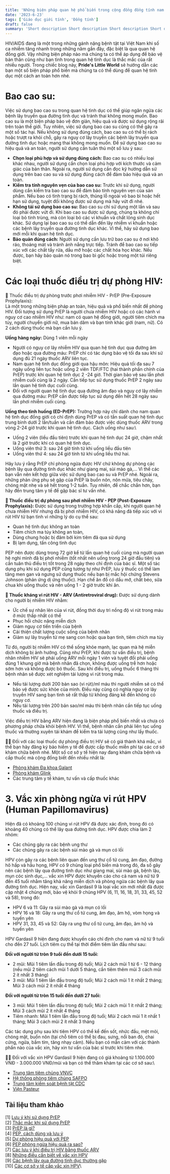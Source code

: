 ```yaml
---
title: 'Những biện pháp quan hệ phổ biến trong cộng đồng đồng tính nam 🌈'
date: '2023-6-23'
tags: ['Giáo dục giới tính', 'Đồng tính']
draft: false
summary: 'Short description Short description Short description Short description Short description Short description Short description'
---
```


HIV/AIDS đang là một trong những gánh nặng bệnh tật tại Việt Nam khi số ca nhiễm tăng nhanh trong những năm gần đây, đặc biệt là qua quan hệ đồng giới. Vậy những biện pháp nào mà chúng ta có thể áp dụng để bảo vệ bản thân cũng như bạn tình trong quan hệ tình dục là thắc mắc của rất nhiều người. Trong chiếc blog này, **Pride's Little World** sẽ hướng dẫn các bạn một số biện pháp phổ biến mà chúng ta có thể dùng để quan hệ tình dục một cách an toàn hơn nhé.

# **Bao cao su:**

Việc sử dụng bao cao su trong quan hệ tình dục có thể giúp ngăn ngừa các bệnh lây truyền qua đường tình dục và tránh thai không mong muốn. Bao cao su là một biện pháp bảo vệ đơn giản, hiệu quả và được sử dụng rộng rãi trên toàn thế giới. Tuy nhiên, việc sử dụng bao cao su cũng có thể gây ra một số tác hại. Nếu không sử dụng đúng cách, bao cao su có thể bị rách hoặc trượt ra khỏi chỗ, gây ra nguy cơ lây truyền các bệnh lây truyền qua đường tình dục hoặc mang thai không mong muốn. Để sử dụng bao cao su hiệu quả và an toàn, người sử dụng cần tuân thủ một số lưu ý sau:

- **Chọn loại phù hợp và sử dụng đúng cách:** Bao cao su có nhiều loại khác nhau, người sử dụng cần chọn loại phù hợp với kích thước và cảm giác của bản thân. Ngoài ra, người sử dụng cần đọc kỹ hướng dẫn sử dụng trên bao cao su và sử dụng đúng cách để đảm bảo hiệu quả và an toàn.
- **Kiểm tra tính nguyên vẹn của bao cao su:** Trước khi sử dụng, người dùng cần kiểm tra bao cao su để đảm bảo tính nguyên vẹn của sản phẩm. Nếu bao có tình trạng bị rách, thủng lỗ ngoài vỏ bao bì hoặc hết hạn sử dụng, tuyệt đối không được sử dụng mà hãy vứt đi nhé.
- **Không tái sử dụng bao cao su:** Bao cao su chỉ sử dụng một lần và sau đó phải được vứt đi. Khi bao cao su được sử dụng, chúng ta không chỉ loại bỏ tinh trùng, mà còn loại bỏ các vi khuẩn và chất lỏng sinh dục khác. Sử dụng lại bao cao su có thể dẫn đến lây nhiễm vi khuẩn hoặc các bệnh lây truyền qua đường tình dục khác. Vì thế, hãy sử dụng bao mới mỗi khi quan hệ tình dục.
- **Bảo quản đúng cách:** Người sử dụng cần lưu trữ bao cao su ở nơi khô ráo, thoáng mát và tránh ánh nắng trực tiếp. Tránh để bao cao su tiếp xúc với các chất tẩy rửa, dầu mỡ hoặc các chất hóa học khác. Nếu được, bạn hãy bảo quản nó trong bao bì gốc hoặc trong một túi riêng biệt.

# **Các loại thuốc điều trị dự phòng HIV:**

💊 Thuốc điều trị dự phòng trước phơi nhiễm HIV - PrEP (Pre-Exposure Prophylaxis):\
Là một trong những biện pháp an toàn, hiệu quả và phổ biến nhất để phòng HIV. Đối tượng sử dụng PrEP là người chưa nhiễm HIV hoặc có các hành vi nguy cơ cao nhiễm HIV như: nam có quan hệ đồng giới, người tiêm chích ma túy, người chuyển giới nữ, mua bán dâm và bạn tính khác giới (nam, nữ). Có 2 cách dùng thuốc mà bạn cần lưu ý.

**Uống hàng ngày:** Dùng 1 viên mỗi ngày

- Người có nguy cơ lây nhiễm HIV qua quan hệ tình dục qua đường âm đạo hoặc qua đường máu: PrEP chỉ có tác dụng bảo vệ tối đa sau khi sử dụng đủ 21 ngày thuốc ARV liên tục.
- Nam quan hệ tình dục đồng giới qua hậu môn: Hiệu quả tối đa sau 7 ngày uống liên tục hoặc uống 2 viên TDF/FTC (hai thành phần chính của PrEP) trước khi quan hệ tình dục 2 -24 giờ. Thời gian bảo vệ sau lần phơi nhiễm cuối cùng là 2 ngày. Cần tiếp tục sử dụng thuốc PrEP 2 ngày sau lần quan hệ tình dục cuối cùng.
- Đối với người quan hệ tình dục qua đường âm đạo và nguy cơ lây nhiễm qua đường máu: PrEP cần được tiếp tục sử dụng đến hết 28 ngày sau lần phơi nhiễm cuối cùng.

**Uống theo tình huống (ED-PrEP):**
Trường hợp này chỉ dành cho nam quan hệ tình dục đồng giới có chỉ định dùng PrEP và có tần suất quan hệ tình dục trung bình dưới 2 lần/tuần và cần đảm bảo được việc dùng thuốc ARV trong vòng 2-24 giờ trước khi quan hệ tình dục. Cách uống như sau:\

- Uống 2 viên (liều đầu tiên) trước khi quan hệ tình dục 24 giờ, chậm nhất là 2 giờ trước khi có quan hệ tình dục.
- Uống viên thứ 3: sau 24 giờ tính từ khi uống liều đầu tiên
- Uống viên thứ 4: sau 24 giờ tính từ khi uống liều thứ hai.

Hãy lưu ý rằng PrEP chỉ phòng ngừa được HIV chứ không dự phòng các bệnh lây qua đường tình dục khác như giang mai, sùi mào gà,... Vì thế các bạn vẫn nên kết hợp giữa việc sử dụng bao cao su và PrEP nhé. Ngoài ra, những phản ứng phụ sẽ gặp của PrEP là buồn nôn, nôn mửa, tiêu chảy, chóng mặt nhẹ và sẽ hết trong 1-2 tuần. Tuy nhiên, để chắc chắn hơn, bạn hãy đến trung tâm y tế để gặp bác sĩ tư vấn nhé.

**💊 Thuốc điều trị dự phòng sau phơi nhiễm HIV - PEP (Post-Exposure Prophylaxis):**
Được sử dụng trong trường hợp khẩn cấp, khi người quan hệ chưa nhiễm HIV nhưng đã bị phơi nhiễm HIV, có khả năng đã tiếp xúc với vi rút HIV từ bạn tình vì những lý do cụ thể sau:

- Quan hệ tình dục không an toàn
- Tiêm chích ma túy không an toàn,
- Dùng chung hoặc bị đâm bởi kim tiêm đã qua sử dụng
- Bị lạm dụng, tấn công tình dục

PEP nên được dùng trong 72 giờ kể từ lần quan hệ cuối cùng mà người quan hệ nghi mình đã bị phơi nhiễm (tốt nhất nên uống trong 24 giờ đầu tiên) và cần tuân thủ điều trị tốt trong 28 ngày theo chỉ định của bác sĩ. Một số tác dụng phụ khi sử dụng PEP cũng tương tự như PrEP, lưu ý thuốc có thể làm tăng men gan và ngưng sử dụng thuốc nếu bạn bị mắc hội chứng Stevens Johnson (phản ứng dị ứng thuốc). Hạn chế ăn đồ có dầu mỡ, chất béo, sữa chua khi uống thuốc và nên uống 1 - 2 giờ trước khi ăn.

**💊 Thuốc kháng vi rút HIV - ARV (Antiretroviral drug):**
Được sử dụng dành cho người bị nhiễm HIV nhằm:

- Ức chế sự nhân lên của vi rút, đồng thời duy trì nồng độ vi rút trong máu ở mức thấp nhất có thể
- Phục hồi chức năng miễn dịch
- Giảm nguy cơ tiến triển của bệnh
- Cải thiện chất lượng cuộc sống của bệnh nhân
- Giảm sự lây truyền từ mẹ sang con hoặc qua bạn tình, tiêm chích ma túy

Từ đó, người bị nhiễm HIV có thể sống khỏe mạnh, lạc quan mà hệ miễn dịch không bị ảnh hưởng. Cũng như PrEP, khi được tư vấn điều trị, bệnh nhân nhiễm HIV sẽ phải uống ARV mỗi ngày 1 viên và tuyệt đối phải uống đúng 1 khung giờ mà bệnh nhân đã chọn, không được uống trễ hơn hoặc sớm hơn và không được bỏ thuốc. Sau khi điều trị, uống thuốc 6 tháng thì bệnh nhân sẽ được xét nghiệm tải lượng vi rút trong máu.

- Nếu tải lượng dưới 200 bản sao (vi rút)/ml máu thì người nhiễm sẽ có thể bảo vệ được sức khỏe của mình. Điều này cũng có nghĩa nguy cơ lây truyền HIV sang bạn tình sẽ rất thấp từ không đáng kể đến không có nguy cơ.
- Nếu tải lượng trên 200 bản sao/ml máu thì bệnh nhân cần tiếp tục uống thuốc và điều trị.

Việc điều trị HIV bằng ARV hiện đang là biện pháp phổ biến nhất và chưa có phương pháp chữa khỏi bệnh HIV. Vì thế, bệnh nhân cần phải liên tục uống thuốc và thường xuyên tái khám để kiểm tra tải lượng cũng như lấy thuốc.

🧑‍⚕️ Đối với các loại thuốc dự phòng điều trị HIV sẽ có giá thành khá mắc, vì thế bạn hãy đăng ký bảo hiểm y tế để được cấp thuốc miễn phí tại các cơ sở khám chữa bệnh nhé. Một số cơ sở y tế hiện nay đang khám chữa bệnh và cấp thuốc mà cộng đồng biết đến nhiều nhất là:

- [Phòng khám Đa khoa Galant](https://galantclinic.com)
- [Phòng khám Glink](https://www.glinkvn.com)
- Các trung tâm y tế khám, tư vấn và cấp thuốc khác

# **3. Vắc xin phòng ngừa vi rút HPV (Human Papillomavirus)**

Hiện đã có khoảng 100 chủng vi rút HPV đã được xác định, trong đó có khoảng 40 chủng có thể lây qua đường tình dục. HPV được chia làm 2 nhóm:

- Các chủng gây ra các bệnh ung thư
- Các chủng gây ra các bệnh sùi mào gà và mụn có lồi

HPV còn gây ra các bệnh liên quan đến ung thư cổ tử cung, âm đạo, đường hô hấp và hầu họng, HPV có 9 chủng loại phổ biến mà trong đó, đa số gây nên các bệnh lây qua đường tình dục như giang mai, sùi mào gà, bệnh lậu, mụn cóc sinh dục,... vắc xin HPV được khuyến cáo cho cả nam và nữ từ 9 đến 45 tuổi nhằm tăng khả năng miễn dịch và phòng ngừa các bệnh lây qua đường tình dục. Hiện nay, vắc xin Gardasil 9 là loại vắc xin mới nhất đã được cập nhật 4 chủng mới, bảo vệ khỏi 9 chủng HPV (6, 11, 16, 18, 31, 33, 45, 52 và 58), trong đó:

- HPV 6 và 11: Gây ra sùi mào gà và mụn có lồi
- HPV 16 và 18: Gây ra ung thư cổ tử cung, âm đạo, âm hộ, vòm họng và tuyến yên
- HPV 31, 33, 45 và 52: Gây ra ung thư cổ tử cung, âm đạo, âm hộ và tuyến yên

HPV Gardasil 9 hiện đang được khuyến cáo chỉ định cho nam và nữ từ 9 tuổi cho đến 27 tuổi. Lịch tiêm cụ thể tại thời điểm tiêm lần đầu như sau:

**Đối với người từ tròn 9 tuổi đến dưới 15 tuổi:**

- 2 mũi: Mũi 1 tiêm lần đầu trong độ tuổi; Mũi 2 cách mũi 1 từ 6 - 12 tháng (nếu mũi 2 tiêm cách mũi 1 dưới 5 tháng, cần tiêm thêm mũi 3 cách mũi 2 ít nhất 3 tháng)
- 3 mũi: Mũi 1 tiêm lần đầu trong độ tuổi; Mũi 2 cách mũi 1 ít nhất 2 tháng; Mũi 3 cách mũi 2 ít nhất 4 tháng

**Đối với người từ tròn 15 tuổi đến dưới 27 tuổi:**

- 3 mũi: Mũi 1 tiêm lần đầu trong độ tuổi; Mũi 2 cách mũi 1 ít nhất 2 tháng; Mũi 3 cách mũi 2 ít nhất 4 tháng
- Tiêm nhanh: Mũi 1 tiêm lần đầu trong độ tuổi; Mũi 2 cách mũi 1 ít nhất 1 tháng; Mũi 3 cách mũi 2 ít nhất 3 tháng

Các tác dụng phụ sau khi tiêm HPV có thể kể đến sốt, nhức đầu, mệt mỏi, chóng mặt, buồn nôn (tại chỗ tiêm có thể bị đau, sưng, nổi ban đỏ, chai cứng, ngứa, bầm tím, tăng nhạy cảm). Nếu bạn có mẫn cảm với các thành phần nào của vắc xin, hãy xin tư vấn của bác sĩ trước khi tiêm nhé.

🧑‍⚕️ Đối với vắc xin HPV Gardasil 9 hiện đang có giá khoảng từ 1.100.000 VNĐ - 3.000.000 VNĐ/mũi và bạn có thể thăm khám tại các cơ sở sau:\

- [Trung tâm tiêm chủng VNVC](https://vnvc.vn/he-thong-trung-tam-tiem-chung/)
- [Hệ thống phòng tiêm chủng SAFPO](https://www.safpo.com/lien-he.html)
- [Trung tâm kiểm soát bệnh tật CDC](https://hcdc.vn)
- [Viện Pasteur](http://www.pasteurhcm.gov.vn)

## **Tài liệu tham khảo**

[1] [Lưu ý khi sử dụng PrEP](https://vaac.gov.vn/luu-y-gi-khi-su-dung-prep.html)\
[2] [Thắc mắc khi sử dụng PrEP](https://vaac.gov.vn/dang-dung-prep-co-can-su-dung-bao-cao-su-khong-ky-3.html)\
[3] [PrEP là gì?](https://onprep.skconnect.org/?fbclid=IwAR2kNk-kTH1Oa2ZwJyUZmIJO933WXgZOwqwzhXFmvWAYl49q0w3k0IJyokY&gclid=CjwKCAjw2K6lBhBXEiwA5RjtCbv826UCrRaIaeYYs62ThlO_6HC3K_SwNQywKZGQ0tFSuda2ObBeaRoCa_MQAvD_BwE)\
[4] [PEP, cách dùng và lưu ý](https://www.bachhoaxanh.com/kinh-nghiem-hay/pep-la-gi-quy-trinh-su-dung-thuoc-pep-du-phong-sau-phoi-nhiem-hiv-1472483)\
[5] [Dự phòng hiệu quả với PEP](https://www.glinkvn.com/du-phong-sau-phoi-nhiem-hiv-pep-hieu-qua-ra-sao/#:~:text=PEP%20có%20nghĩa%20là%20dùng,điều%20trị%20trong%2028%20ngày)\
[6] [PEP phòng ngừa hiệu quả ra sao?](https://galantclinic.com/blogs/kien-thuc/thuoc-pep-chong-phoi-nhiem-hiv-hieu-qua-cao)\
[7] [Các lưu ý khi điều trị HIV bằng thuốc ARV](https://www.ppcworld.com.vn/kien-thuc-hiv/huong-dan-su-dung-thuoc-arv-tu-bac-si-chuyen-gia.html)\
[8] [Những điều cần biết về vắc xin HPV](https://vnvc.vn/vac-xin-hpv/)\
[9] [Các bệnh lây qua đường tình dục thường gặp](https://vnvc.vn/benh-tinh-duc-o-nam-gioi/)\
[10] [Các cơ sở y tế cấp vắc xin HPV](https://youmed.vn/tin-tuc/tiem-ngua-ung-thu-co-tu-cung-o-dau-tot-6-dia-diem-uy-tin-nhat/)\
